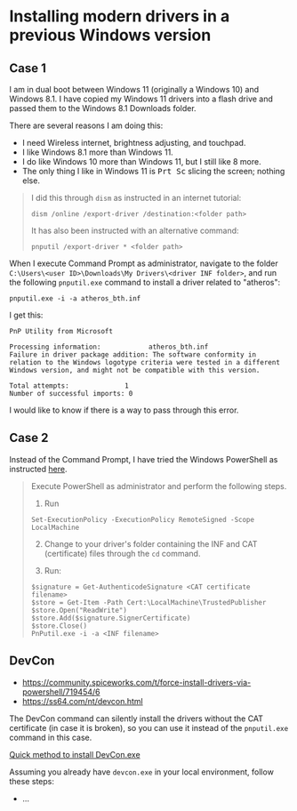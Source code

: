 # Installing modern drivers in a previous Windows version

## Case 1

I am in dual boot between Windows 11 (originally a Windows 10) and Windows 8.1. I have copied my Windows 11 drivers into a flash drive and passed them to the Windows 8.1 Downloads folder.

There are several reasons I am doing this:

- I need Wireless internet, brightness adjusting, and touchpad.
- I like Windows 8.1 more than Windows 11.
- I do like Windows 10 more than Windows 11, but I still like 8 more.
- The only thing I like in Windows 11 is <kbd>Prt Sc</kbd> slicing the screen; nothing else.

> I did this through `dism` as instructed in an internet tutorial:
>
> ```
> dism /online /export-driver /destination:<folder path>
> ```
>
> It has also been instructed with an alternative command:
>
> ```
> pnputil /export-driver * <folder path>
> ```

When I execute Command Prompt as administrator, navigate to the folder `C:\Users\<user ID>\Downloads\My Drivers\<driver INF folder>`, and run the following `pnputil.exe` command to install a driver related to "atheros":

```
pnputil.exe -i -a atheros_bth.inf
```

I get this:

```
PnP Utility from Microsoft

Processing information:            atheros_bth.inf
Failure in driver package addition: The software conformity in relation to the Windows logotype criteria were tested in a different Windows version, and might not be compatible with this version.

Total attempts:              1
Number of successful imports: 0
```

I would like to know if there is a way to pass through this error.

## Case 2

Instead of the Command Prompt, I have tried the Windows PowerShell as instructed [here](https://superuser.com/questions/1420011/how-do-i-install-drivers-silently-with-pnputil-exe).

<blockquote>

Execute PowerShell as administrator and perform the following steps.

1. Run

```
Set-ExecutionPolicy -ExecutionPolicy RemoteSigned -Scope LocalMachine
```

2. Change to your driver's folder containing the INF and CAT (certificate) files through the `cd` command.

3. Run:

```
$signature = Get-AuthenticodeSignature <CAT certificate filename>
$store = Get-Item -Path Cert:\LocalMachine\TrustedPublisher
$store.Open("ReadWrite")
$store.Add($signature.SignerCertificate)
$store.Close()
PnPutil.exe -i -a <INF filename>
```

</blockquote>

## DevCon

* https://community.spiceworks.com/t/force-install-drivers-via-powershell/719454/6
* https://ss64.com/nt/devcon.html

The DevCon command can silently install the drivers without the CAT certificate (in case it is broken), so you can use it instead of the `pnputil.exe` command in this case.

<!--
Note that DevCon does not come within your Windows installation; see first [Where can I download DevCon?](https://learn.microsoft.com/en-us/windows-hardware/drivers/devtest/devcon#where-can-i-download-devcon), as it comes within certain Microsoft products.

When installing the Microsoft products containing DevCon, you will, in order (according to [learn.microsoft.com](https://learn.microsoft.com/en-us/windows-hardware/drivers/download-the-wdk)):

* Install [Microsoft .NET Framework 4.6](https://www.microsoft.com/pt-br/download/details.aspx?id=48137)
* Install Visual Studio 2022 (the [Community](https://visualstudio.microsoft.com/thank-you-downloading-visual-studio/?sku=Community&rel=17) edition for example)
* Install [Windows SDK](https://developer.microsoft.com/en-us/windows/downloads/windows-sdk/)
* Install the [Windows Driver Kit (WDK)](https://go.microsoft.com/fwlink/?linkid=2272234)

-->

[Quick method to install DevCon.exe](https://superuser.com/questions/1002950/quick-method-to-install-devcon-exe)

Assuming you already have `devcon.exe` in your local environment, follow these steps:

- ...

